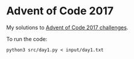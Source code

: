 # Advent of Code 2017

My solutions to [Advent of Code 2017 challenges](http://adventofcode.com/).

To run the code:

`python3 src/day1.py < input/day1.txt`